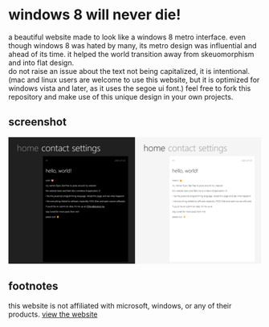 # windows 8 will never die!
a beautiful website made to look like a windows 8 metro interface. 
even though windows 8 was hated by many, its metro design was influential and ahead of its time. it helped the world transition away from skeuomorphism and into flat design.  
do not raise an issue about the text not being capitalized, it is intentional. 
(mac and linux users are welcome to use this website, but it is optimized for windows vista and later, as it uses the segoe ui font.) 
feel free to fork this repository and make use of this unique design in your own projects.
## screenshot
![screenshot](screenshot.png)
## footnotes
this website is not affiliated with microsoft, windows, or any of their products.
[view the website](https://spetterman66.github.io/)